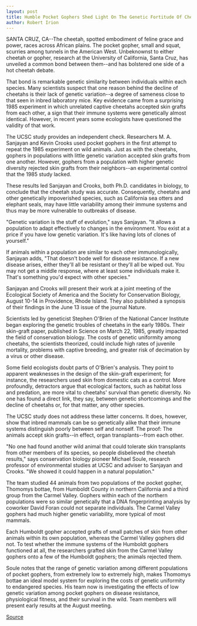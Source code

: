 ```yaml
---
layout: post
title: Humble Pocket Gophers Shed Light On The Genetic Fortitude Of Cheetahs
author: Robert Irion
---
```


SANTA CRUZ, CA--The cheetah, spotted embodiment of feline grace  and power, races across African plains. The pocket gopher, small and  squat, scurries among tunnels in the American West. Unbeknownst to  either cheetah or gopher, research at the University of California,  Santa Cruz, has unveiled a common bond between them--and has  bolstered one side of a hot cheetah debate.

That bond is remarkable genetic similarity between  individuals within each species. Many scientists suspect that one  reason behind the decline of cheetahs is their lack of genetic  variation--a degree of sameness close to that seen in inbred  laboratory mice. Key evidence came from a surprising 1985  experiment in which unrelated captive cheetahs accepted skin grafts  from each other, a sign that their immune systems were genetically  almost identical. However, in recent years some ecologists have  questioned the validity of that work.

The UCSC study provides an independent check. Researchers M. A. Sanjayan and Kevin Crooks used pocket gophers in the first  attempt to repeat the 1985 experiment on wild animals. Just as  with the cheetahs, gophers in populations with little genetic  variation accepted skin grafts from one another. However, gophers  from a population with higher genetic diversity rejected skin grafts  from their neighbors--an experimental control that the 1985 study  lacked.

These results led Sanjayan and Crooks, both Ph.D. candidates in  biology, to conclude that the cheetah study was accurate.  Consequently, cheetahs and other genetically impoverished species,  such as California sea otters and elephant seals, may have little  variability among their immune systems and thus may be more  vulnerable to outbreaks of disease.

"Genetic variation is the stuff of evolution," says Sanjayan. "It  allows a population to adapt effectively to changes in the  environment. You exist at a price if you have low genetic variation.  It's like having lots of clones of yourself."

If animals within a population are similar to each other  immunologically, Sanjayan adds, "That doesn't bode well for disease  resistance. If a new disease arises, either they'll all be resistant or  they'll all be wiped out. You may not get a middle response, where at  least some individuals make it. That's something you'd expect with  other species."

Sanjayan and Crooks will present their work at a joint  meeting of the Ecological Society of America and the Society for  Conservation Biology, August 10-14 in Providence, Rhode Island.  They also published a synopsis of their findings in the June 13 issue  of the journal Nature.

Scientists led by geneticist Stephen O'Brien of the National  Cancer Institute began exploring the genetic troubles of cheetahs in  the early 1980s. Their skin-graft paper, published in Science on  March 22, 1985, greatly impacted the field of conservation biology.  The costs of genetic uniformity among cheetahs, the scientists  theorized, could include high rates of juvenile mortality, problems  with captive breeding, and greater risk of decimation by a virus or  other disease.

Some field ecologists doubt parts of O'Brien's analysis. They  point to apparent weaknesses in the design of the skin-graft  experiment; for instance, the researchers used skin from domestic  cats as a control. More profoundly, detractors argue that ecological  factors, such as habitat loss and predation, are more vital to  cheetahs' survival than genetic diversity. No one has found a direct  link, they say, between genetic shortcomings and the decline of  cheetahs or, for that matter, any other species.

The UCSC study does not address these latter concerns. It does,  however, show that inbred mammals can be so genetically alike that  their immune systems distinguish poorly between self and nonself.  The proof: The animals accept skin grafts--in effect, organ  transplants--from each other.

"No one had found another wild animal that could tolerate skin  transplants from other members of its species, so people  disbelieved the cheetah results," says conservation biology pioneer  Michael Soule, research professor of environmental studies at UCSC  and adviser to Sanjayan and Crooks. "We showed it could happen in a  natural population."

The team studied 44 animals from two populations of the  pocket gopher, Thomomys bottae, from Humboldt County in northern  California and a third group from the Carmel Valley. Gophers within  each of the northern populations were so similar genetically that a  DNA fingerprinting analysis by coworker David Foran could not  separate individuals. The Carmel Valley gophers had much higher  genetic variability, more typical of most mammals.

Each Humboldt gopher accepted grafts of small patches of skin  from other animals within its own population, whereas the Carmel  Valley gophers did not. To test whether the immune systems of the  Humboldt gophers functioned at all, the researchers grafted skin  from the Carmel Valley gophers onto a few of the Humboldt gophers;  the animals rejected them.

Soule notes that the range of genetic variation among different  populations of pocket gophers, from extremely low to extremely  high, makes Thomomys bottae an ideal model system for exploring  the costs of genetic uniformity to endangered species. His team now  is investigating the effects of low genetic variation among pocket  gophers on disease resistance, physiological fitness, and their  survival in the wild. Team members will present early results at the  August meeting.

[Source](http://www1.ucsc.edu/news_events/press_releases/archive/96-97/07-96/072296-Gophers_shed_light_.html "Permalink to 072296-Gophers_shed_light_")

